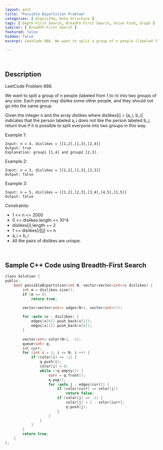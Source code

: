 ```yaml
---
layout: post
title: "Possible Bipartition Problem"
categories: [ Algorithm, Data Structure ]
tags: [ Depth-First Search, Breadth-First Search, Union Find, Graph ]
similar: [ Breadth-First Search ]
featured: false
hidden: false
excerpt: LeetCode 886. We want to split a group of n people (labeled from 1 to n) into two groups of any size. Each person may dislike some other people, and they should not go into the same group.

---
```


<br />

## Description

LeetCode Problem 886.

We want to split a group of n people (labeled from 1 to n) into two groups of any size. Each person may dislike some other people, and they should not go into the same group.

Given the integer n and the array dislikes where dislikes[i] = [a_i, b_i] indicates that the person labeled a_i does not like the person labeled b_i, return true if it is possible to split everyone into two groups in this way.

Example 1:
```
Input: n = 4, dislikes = [[1,2],[1,3],[2,4]]
Output: true
Explanation: group1 [1,4] and group2 [2,3].
```

Example 2:
```
Input: n = 3, dislikes = [[1,2],[1,3],[2,3]]
Output: false
```

Example 3:
```
Input: n = 5, dislikes = [[1,2],[2,3],[3,4],[4,5],[1,5]]
Output: false
```

Constraints:
* 1 <= n <= 2000
* 0 <= dislikes.length <= 10^4
* dislikes[i].length == 2
* 1 <= dislikes[i][j] <= n
* a_i < b_i
* All the pairs of dislikes are unique.

<br />

## Sample C++ Code using Breadth-First Search 


```c
class Solution {
public:
    bool possibleBipartition(int N, vector<vector<int>>& dislikes) {
        int m = dislikes.size();
        if (m == 0)
            return true;

        vector<vector<int>> edges(N+1, vector<int>());
        
        for (auto &x : dislikes) {
            edges[x[0]].push_back(x[1]);
            edges[x[1]].push_back(x[0]);
        }
        
        vector<int> color(N+1, -1);
        queue<int> q;
        int curr;
        for (int i = 1; i <= N; i ++) {
            if (color[i] == -1) {
                q.push(i);
                color[i] = 0;
                while (!q.empty()) {
                    curr = q.front();
                    q.pop();
                    for (auto j : edges[curr]) {
                        if (color[curr] == color[j])
                            return false;
                        if (color[j] == -1) {
                            color[j] = 1 - color[curr];
                            q.push(j);
                        }
                    }
                }
            }
        }
        return true;
    }
};
```


